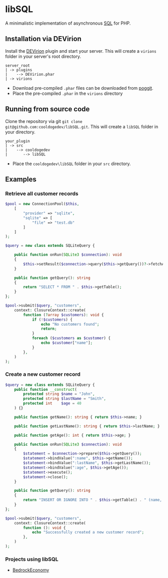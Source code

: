 # libSQL

A minimalistic implementation of asynchronous [SQL](https://en.wikipedia.org/wiki/SQL) for PHP.

## Installation via DEVirion

Install the [DEVirion](https://poggit.pmmp.io/ci/poggit/devirion/DEVirion) plugin and start your server. This will create a `virions` folder in your server's root directory.

```
server_root
| -> plugins
|    --> DEVirion.phar
| -> virions
```

- Download pre-compiled `.phar` files can be downloaded from [poggit](https://poggit.pmmp.io/ci/cooldogedev/libSQL/libSQL).
- Place the pre-compiled `.phar` in the `virions` directory

## Running from source code

Clone the repository via git `git clone git@github.com:cooldogedev/libSQL.git`. This will create a `libSQL` folder in your directory.

```
your_plugin
| -> src
|    --> cooldogedev
|       --> libSQL
```

- Place the `cooldogedev\libSQL` folder in your `src` directory.

## Examples

### Retrieve all customer records

```php
$pool = new ConnectionPool($this,
    [
        "provider" => "sqlite",
        "sqlite" => [
            "file" => "test.db"
        ]
    ]
);

$query = new class extends SQLiteQuery {

    public function onRun(SQLite3 $connection): void
    {
        $this->setResult($connection->query($this->getQuery())?->fetchArray() ?: null);
    }

    public function getQuery(): string
    {
        return "SELECT * FROM " . $this->getTable();
    }
};

$pool->submit($query, "customers",
    context: ClosureContext::create(
        function (?array $customers): void {
            if (!$customers) {
                echo "No customers found";
                return;
            }
            foreach ($customers as $customer) {
                echo $customer["name"];
            }
        },
    )
);
```

### Create a new customer record

```php
$query = new class extends SQLiteQuery {
    public function __construct(
        protected string $name = "John",
        protected string $lastName = "Smith",
        protected int    $age = 40
    ) {}

    public function getName(): string { return $this->name; }

    public function getLastName(): string { return $this->lastName; }

    public function getAge(): int { return $this->age; }

    public function onRun(SQLite3 $connection): void
    {
        $statement = $connection->prepare($this->getQuery());
        $statement->bindValue(":name", $this->getName());
        $statement->bindValue(":lastName", $this->getLastName());
        $statement->bindValue(":age", $this->getAge());
        $statement->execute();
        $statement->close();
    }

    public function getQuery(): string
    {
        return "INSERT OR IGNORE INTO " . $this->getTable() . " (name, lastName, age) VALUES (:name, :lastName, :age)";
    }
};

$pool->submit($query, "customers",
    context: ClosureContext::create(
        function (): void {
            echo "Successfully created a new customer record";
        },
    )
);
```

### Projects using libSQL
- [BedrockEconomy](https://github.com/cooldogedev/BedrockEconomy)
